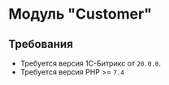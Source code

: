 # Модуль "Customer"

## Требования

* Требуется версия 1С-Битрикс от `20.0.0`.
* Требуется версия PHP >= `7.4`